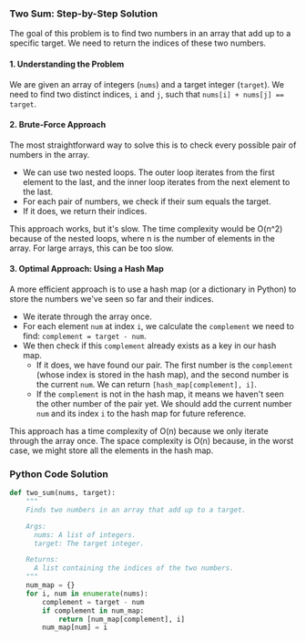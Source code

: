 ### Two Sum: Step-by-Step Solution

The goal of this problem is to find two numbers in an array that add up to a specific target. We need to return the indices of these two numbers.

#### 1. Understanding the Problem

We are given an array of integers (`nums`) and a target integer (`target`). We need to find two distinct indices, `i` and `j`, such that `nums[i] + nums[j] == target`.

#### 2. Brute-Force Approach

The most straightforward way to solve this is to check every possible pair of numbers in the array.

- We can use two nested loops. The outer loop iterates from the first element to the last, and the inner loop iterates from the next element to the last.
- For each pair of numbers, we check if their sum equals the target.
- If it does, we return their indices.

This approach works, but it's slow. The time complexity would be O(n^2) because of the nested loops, where n is the number of elements in the array. For large arrays, this can be too slow.

#### 3. Optimal Approach: Using a Hash Map

A more efficient approach is to use a hash map (or a dictionary in Python) to store the numbers we've seen so far and their indices.

- We iterate through the array once.
- For each element `num` at index `i`, we calculate the `complement` we need to find: `complement = target - num`.
- We then check if this `complement` already exists as a key in our hash map.
  - If it does, we have found our pair. The first number is the `complement` (whose index is stored in the hash map), and the second number is the current `num`. We can return `[hash_map[complement], i]`.
  - If the `complement` is not in the hash map, it means we haven't seen the other number of the pair yet. We should add the current number `num` and its index `i` to the hash map for future reference.

This approach has a time complexity of O(n) because we only iterate through the array once. The space complexity is O(n) because, in the worst case, we might store all the elements in the hash map.

### Python Code Solution

```python
def two_sum(nums, target):
    """
    Finds two numbers in an array that add up to a target.

    Args:
      nums: A list of integers.
      target: The target integer.

    Returns:
      A list containing the indices of the two numbers.
    """
    num_map = {}
    for i, num in enumerate(nums):
        complement = target - num
        if complement in num_map:
            return [num_map[complement], i]
        num_map[num] = i

```
